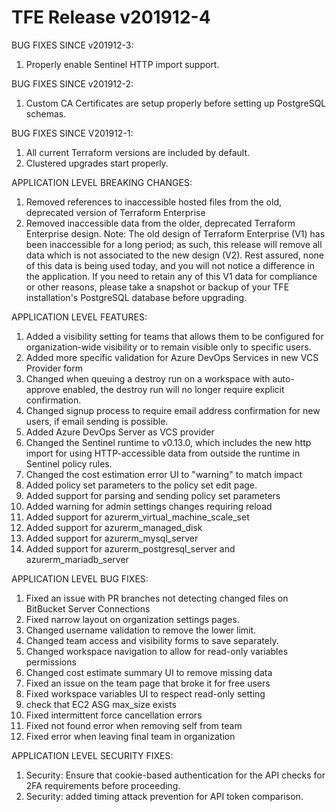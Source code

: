 # TFE Release v201912-4


BUG FIXES SINCE v201912-3:

1. Properly enable Sentinel HTTP import support.

BUG FIXES SINCE v201912-2:

1. Custom CA Certificates are setup properly before setting up PostgreSQL schemas.

BUG FIXES SINCE V201912-1:

1. All current Terraform versions are included by default.
1. Clustered upgrades start properly.

APPLICATION LEVEL BREAKING CHANGES:
1. Removed references to inaccessible hosted files from the old, deprecated version of Terraform Enterprise
1. Removed inaccessible data from the older, deprecated Terraform Enterprise design. Note: The old design of Terraform Enterprise (V1) has been inaccessible for a long period; as such, this release will remove all data which is not associated to the new design (V2). Rest assured, none of this data is being used today, and you will not notice a difference in the application. If you need to retain any of this V1 data for compliance or other reasons, please take a snapshot or backup of your TFE installation's PostgreSQL database before upgrading.

 APPLICATION LEVEL FEATURES:

1. Added a visibility setting for teams that allows them to be configured for organization-wide visibility or to remain visible only to specific users.
1. Added more specific validation for Azure DevOps Services in new VCS Provider form
1. Changed when queuing a destroy run on a workspace with auto-approve enabled, the destroy run will no longer require explicit confirmation.
1. Changed signup process to require email address confirmation for new users, if email sending is possible.
1. Added Azure DevOps Server as VCS provider
1. Changed the Sentinel runtime to v0.13.0, which includes the new http import for using HTTP-accessible data from outside the runtime in Sentinel policy rules.
1. Changed the cost estimation error UI to "warning" to match impact
1. Added policy set parameters to the policy set edit page.
1. Added support for parsing and sending policy set parameters
1. Added warning for admin settings changes requiring reload
1. Added support for azurerm_virtual_machine_scale_set
1. Added support for azurerm_managed_disk
1. Added support for azurerm_mysql_server
1. Added support for azurerm_postgresql_server and azurerm_mariadb_server

 APPLICATION LEVEL BUG FIXES:
1. Fixed an issue with PR branches not detecting changed files on BitBucket Server Connections
1. Fixed narrow layout on organization settings pages.
1. Changed username validation to remove the lower limit.
1. Changed team access and visibility forms to save separately.
1. Changed workspace navigation to allow for read-only variables permissions
1. Changed cost estimate summary UI to remove missing data
1. Fixed an issue on the team page that broke it for free users
1. Fixed workspace variables UI to respect read-only setting
1. check that EC2 ASG max_size exists
1. Fixed intermittent force cancellation errors
1. Fixed not found error when removing self from team
1. Fixed error when leaving final team in organization

 APPLICATION LEVEL SECURITY FIXES:

1. Security: Ensure that cookie-based authentication for the API checks for 2FA requirements before proceeding.
1. Security: added timing attack prevention for API token comparison.


